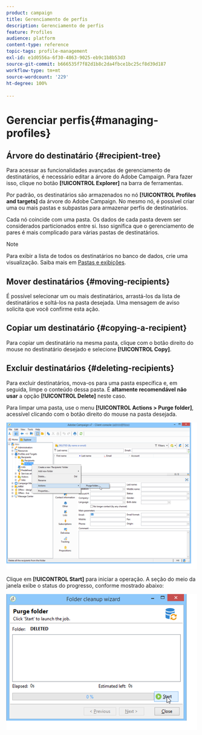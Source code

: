 ```yaml
---
product: campaign
title: Gerenciamento de perfis
description: Gerenciamento de perfis
feature: Profiles
audience: platform
content-type: reference
topic-tags: profile-management
exl-id: e1d0556a-6f30-4863-9025-eb9c1b8b53d3
source-git-commit: b666535f7f82d1b8c2da4fbce1bc25cf8d39d187
workflow-type: tm+mt
source-wordcount: '229'
ht-degree: 100%

---
```


# Gerenciar perfis{#managing-profiles}



## Árvore do destinatário {#recipient-tree}

Para acessar as funcionalidades avançadas de gerenciamento de destinatários, é necessário editar a árvore do Adobe Campaign. Para fazer isso, clique no botão **[!UICONTROL Explorer]** na barra de ferramentas.

Por padrão, os destinatários são armazenados no nó **[!UICONTROL Profiles and targets]** da árvore do Adobe Campaign. No mesmo nó, é possível criar uma ou mais pastas e subpastas para armazenar perfis de destinatários.

Cada nó coincide com uma pasta. Os dados de cada pasta devem ser considerados particionados entre si. Isso significa que o gerenciamento de pares é mais complicado para várias pastas de destinatários.

>[!NOTE]
>
>Para exibir a lista de todos os destinatários no banco de dados, crie uma visualização. Saiba mais em [Pastas e exibições](../../platform/using/access-management-folders.md).

## Mover destinatários {#moving-recipients}

É possível selecionar um ou mais destinatários, arrastá-los da lista de destinatários e soltá-los na pasta desejada. Uma mensagem de aviso solicita que você confirme esta ação.

## Copiar um destinatário {#copying-a-recipient}

Para copiar um destinatário na mesma pasta, clique com o botão direito do mouse no destinatário desejado e selecione **[!UICONTROL Copy]**.

## Excluir destinatários {#deleting-recipients}

Para excluir destinatários, mova-os para uma pasta específica e, em seguida, limpe o conteúdo dessa pasta. É **altamente recomendável não usar** a opção **[!UICONTROL Delete]** neste caso.

Para limpar uma pasta, use o menu **[!UICONTROL Actions > Purge folder]**, acessível clicando com o botão direito do mouse na pasta desejada.

![](assets/s_ncs_user_purge_folder.png)

Clique em **[!UICONTROL Start]** para iniciar a operação. A seção do meio da janela exibe o status do progresso, conforme mostrado abaixo:

![](assets/s_ncs_user_purge_folder_start.png)
